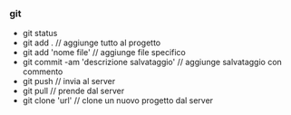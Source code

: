 ### git

 - git status
 - git add . // aggiunge tutto al progetto
 - git add 'nome file' // aggiunge file specifico
 - git commit -am 'descrizione salvataggio' // aggiunge salvataggio con commento
 - git push // invia al server
 - git pull // prende dal server
 - git clone 'url' // clone un nuovo progetto dal server
